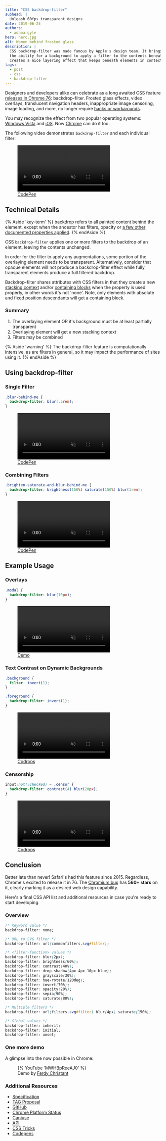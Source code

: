 ```yaml
---
title: "CSS backdrop-filter"
subhead: |
  Unleash 60fps transparent designs
date: 2019-06-25
authors:
  - adamargyle
hero: hero.jpg
alt: Women behind frosted glass
description: |
  CSS backdrop-filter was made famous by Apple's design team. It brings
  the ability for a background to apply a filter to the contents beneath.
  Creates a nice layering effect that keeps beneath elements in context.
tags:
  - post
  - css
  - backdrop-filter
---
```


Designers and developers alike can celebrate as a long awaited CSS feature [releases in Chrome 76](https://www.chromestatus.com/feature/5679432723333120): backdrop-filter. Frosted glass effects, video overlays, translucent navigation headers, inappropriate image censoring, image loading, and more, no longer require [hacks or workarounds](https://stackoverflow.com/questions/38145368/css-workaround-to-backdrop-filter).

You may recognize the effect from two popular operating systems: [Windows Vista](https://i.kinja-img.com/gawker-media/image/upload/s--9RLXARU4--/c_scale,dpr_2.0,f_auto,fl_progressive,q_80,w_800/trgz8yivyyqrpcnwscu5.png) and [iOS](https://static.businessinsider.com/image/51fd2822eab8eae16e00000b-750.jpg). Now [Chrome](https://www.chromestatus.com/feature/5679432723333120) can do it too.

The following video demonstrates `backdrop-filter` and each individual filter:

<figure class="w-figure w-figure--fullbleed">
  <video controls autoplay loop muted class="w-screenshot">
    <source src="https://storage.googleapis.com/web-dev-assets/backdrop-filter/backdrop_filter-kitchen_sink.mp4" type="video/mp4">
  </video>
  <figcaption class="w-figcaption w-figcaption--fullbleed">
    <a href="https://codepen.io/robinrendle/pen/LmzLEL" target="_blank">CodePen</a>
  </figcaption>
</figure>


## Technical Details
{% Aside 'key-term' %}
  backdrop refers to all painted content behind the element, except when the ancestor has filters, opacity or [a few other documented properties applied](https://drafts.fxtf.org/filter-effects-2/#BackdropRootTriggers).
{% endAside %}

CSS `backdrop-filter` applies one or more filters to the backdrop of an element, leaving the contents unchanged.

In order for the filter to apply any augmentations, some portion of the overlaying element needs to be transparent. Alternatively, consider that opaque elements will not produce a backdrop-filter effect while fully transparent elements produce a full filtered backdrop.

Backdrop-filter shares attributes with CSS filters in that they create a new [stacking context](https://www.w3.org/TR/CSS21/zindex.html) and/or [containing blocks](https://developer.mozilla.org/en-US/docs/Web/CSS/Containing_block) when the property is used properly, in other words it's not 'none'. Note, only elements with absolute and fixed position descendants will get a containing block.

### Summary
1. The overlaying element OR it's background must be at least partially transparent
1. Overlaying element will get a new stacking context
1. Filters may be combined

{% Aside 'warning' %}
  The backdrop-filter feature is computationally intensive, as are filters in general, so it may impact the performance of sites using it.
{% endAside %}


## Using backdrop-filter

### Single Filter

```css
.blur-behind-me {
  backdrop-filter: blur(.5rem);
}
```

<figure class="w-figure">
  <video controls autoplay loop muted class="w-screenshot">
    <source src="https://storage.googleapis.com/web-dev-assets/backdrop-filter/backdrop_filter-rgb.mp4" type="video/mp4">
  </video>
  <figcaption class="w-figcaption">
    <a href="https://codepen.io/netsi1964/pen/JqBLPK" target="_blank">CodePen</a>
  </figcaption>
</figure>

### Combining Filters

```css
.brighten-saturate-and-blur-behind-me {
  backdrop-filter: brightness(150%) saturate(150%) blur(1rem);
}
```

<figure class="w-figure">
  <video controls autoplay loop muted class="w-screenshot">
    <source src="https://storage.googleapis.com/web-dev-assets/backdrop-filter/backdrop_filter-ambient_blur.mp4" type="video/mp4">
  </video>
  <figcaption class="w-figcaption">
    <a href="https://codepen.io/pepf/pen/GqZkdj" target="_blank">CodePen</a>
  </figcaption>
</figure>


## Example Usage

### Overlays

```css
.modal {
  backdrop-filter: blur(10px);
}
```

<figure class="w-figure">
  <video controls autoplay loop muted class="w-screenshot">
    <source src="https://storage.googleapis.com/web-dev-assets/backdrop-filter/backdrop_filter-modal.mp4" type="video/mp4">
  </video>
  <figcaption class="w-figcaption">
    <a href="https://mfreed7.github.io/backdrop-filter-feature/examples/scrollable.html" target="_blank">Demo</a>
  </figcaption>
</figure>

### Text Contrast on Dynamic Backgrounds

```css
.background {
  filter: invert(1);
}

.foreground {
  backdrop-filter: invert(1);
}
```

<figure class="w-figure">
  <video controls autoplay loop muted class="w-screenshot">
    <source src="https://storage.googleapis.com/web-dev-assets/backdrop-filter/backdrop_filter-invert_color.mp4" type="video/mp4">
  </video>
  <figcaption class="w-figcaption">
    <a href="https://tympanus.net/codrops-playground/huijing/Qqpwg5Iy/editor" target="_blank">Codrops</a>
  </figcaption>
</figure>

### Censorship

```css
input:not(:checked) ~ .censor {
  backdrop-filter: contrast(4) blur(20px);
}
```

<figure class="w-figure">
  <video controls autoplay loop muted class="w-screenshot">
    <source src="https://storage.googleapis.com/web-dev-assets/backdrop-filter/backdrop_filter-censorship.mp4" type="video/mp4">
  </video>
  <figcaption class="w-figcaption">
    <a href="https://tympanus.net/codrops-playground/huijing/6cZVcORz/editor" target="_blank">Codrops</a>
  </figcaption>
</figure>


## Conclusion
Better late than never! Safari's had this feature since 2015. Regardless, Chrome's excited to release it in 76. The [Chromium bug](https://crbug.com/497522) has **560+ stars** on it, clearly marking it as a desired web design capability.

Here's a final CSS API list and additional resources in case you're ready to start developing.

### Overview
```css
/* Keyword value */
backdrop-filter: none;

/* URL to SVG filter */
backdrop-filter: url(commonfilters.svg#filter);

/* <filter-function> values */
backdrop-filter: blur(2px);
backdrop-filter: brightness(60%);
backdrop-filter: contrast(40%);
backdrop-filter: drop-shadow(4px 4px 10px blue);
backdrop-filter: grayscale(30%);
backdrop-filter: hue-rotate(120deg);
backdrop-filter: invert(70%);
backdrop-filter: opacity(20%);
backdrop-filter: sepia(90%);
backdrop-filter: saturate(80%);

/* Multiple filters */
backdrop-filter: url(filters.svg#filter) blur(4px) saturate(150%);

/* Global values */
backdrop-filter: inherit;
backdrop-filter: initial;
backdrop-filter: unset;
```

### One more demo
A glimpse into the now possible in Chrome:

<figure class="w-figure w-figure--fullbleed">
  {% YouTube 'MWHBpReeAJ0' %}
  <figcaption class="w-figcaption">
    Demo by <a href="https://ferdychristant.com/please-help-make-backdrop-filter-a-reality-f81805ba3d52" target="_blank">Ferdy Christant</a>
  </figcaption>
</figure>

### Additional Resources
- [Specification](https://drafts.fxtf.org/filter-effects-2/#BackdropFilterProperty)
- [TAG Proposal](https://github.com/w3ctag/design-reviews/issues/353)
- [GitHub](https://github.com/mfreed7/backdrop-filter-feature)
- [Chrome Platform Status](https://www.chromestatus.com/feature/5679432723333120)
- [Caniuse](http://caniuse.com/#feat=css-backdrop-filter)
- [API](https://developer.mozilla.org/en-US/docs/Web/CSS/backdrop-filter)
- [CSS Tricks](https://css-tricks.com/the-backdrop-filter-css-property/)
- [Codepens](https://codepen.io/tag/backdrop-filter/#)
